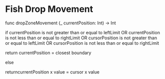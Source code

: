 # Fish Drop Movement

func dropZoneMovement (_ currentPosition: Int) -> Int <br>

if currentPosition is not greater than or equal to leftLimit OR currentPosition is not less than or equal to rightLimit OR cursorPosition is not greater than or equal to leftLimit OR cursorPosition is not less than or equal to rightLimit <br>

return currentPosition = closest boundary <br>

else <br>

returncurrentPosition x value = cursor x value <br>

